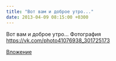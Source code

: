 ```yaml
---
title: "Вот вам и доброе утро..."
date: 2013-04-09 08:15:00 +0300
---
```


Вот вам и доброе утро...
Фотография
https://vk.com/photo41076938_301725173

[Вложение](https://vk.com/photo41076938_301725173)
